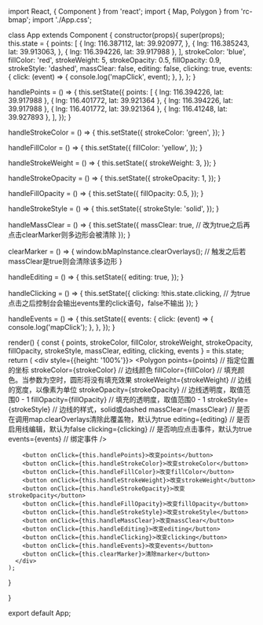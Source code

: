 import React, { Component } from 'react';
import { Map, Polygon } from 'rc-bmap';
import './App.css';

class App extends Component {
  constructor(props){
    super(props);
    this.state = {
      points: [
        {
          lng: 116.387112,
          lat: 39.920977,
        }, {
          lng: 116.385243,
          lat: 39.913063,
        },
        {
          lng: 116.394226,
          lat: 39.917988
        },
      ],
      strokeColor: 'blue',
      fillColor: 'red',
      strokeWeight: 5,
      strokeOpacity: 0.5,
      fillOpacity: 0.9,
      strokeStyle: 'dashed',
      massClear: false,
      editing: false,
      clicking: true,
      events: {
        click: (event) => {
          console.log('mapClick', event);
        },
      },
    };
  }

  handlePoints = () => {
    this.setState({
      points: [
        {
          lng: 116.394226,
          lat: 39.917988
        }, {
          lng: 116.401772,
          lat: 39.921364
        },
        {
          lng: 116.394226,
          lat: 39.917988
        },
        {
          lng: 116.401772,
          lat: 39.921364
        },
        {
          lng: 116.41248,
          lat: 39.927893
        },
      ],
    });
  }

  handleStrokeColor = () => {
    this.setState({
      strokeColor: 'green',
    });
  }

  handleFillColor = () => {
    this.setState({
      fillColor: 'yellow',
    });
  }

  handleStrokeWeight = () => {
    this.setState({
      strokeWeight: 3,
    });
  }

  handleStrokeOpacity = () => {
    this.setState({
      strokeOpacity: 1,
    });
  }

  handleFillOpacity = () => {
    this.setState({
      fillOpacity: 0.5,
    });
  }

  handleStrokeStyle = () => {
    this.setState({
      strokeStyle: 'solid',
    });
  }

  handleMassClear = () => {
    this.setState({
      massClear: true, // 改为true之后再点击clearMarker则多边形会被清除
    });
  }

  clearMarker = () => {
    window.bMapInstance.clearOverlays(); // 触发之后若massClear是true则会清除该多边形
  }

  handleEditing = () => {
    this.setState({
      editing: true,
    });
  }

  handleClicking = () => {
    this.setState({
      clicking: !this.state.clicking, // 为true点击之后控制台会输出events里的click语句，false不输出
    });
  }

  handleEvents = () => {
    this.setState({
      events: {
        click: (event) => {
          console.log('mapClick');
        },
      },
    });
  }

  render() {
    const { points, strokeColor, fillColor, strokeWeight, strokeOpacity, fillOpacity, strokeStyle, massClear, editing, clicking, events } = this.state;
    return (
      <div style={{height: '100%'}}>
        <Map ak="WAeVpuoSBH4NswS30GNbCRrlsmdGB5Gv">
          <Polygon
            points={points} // 指定位置的坐标
            strokeColor={strokeColor} // 边线颜色
            fillColor={fillColor} // 填充颜色。当参数为空时，圆形将没有填充效果
            strokeWeight={strokeWeight} // 边线的宽度，以像素为单位
            strokeOpacity={strokeOpacity} // 边线透明度，取值范围0 - 1
            fillOpacity={fillOpacity} // 填充的透明度，取值范围0 - 1
            strokeStyle={strokeStyle} // 边线的样式，solid或dashed
            massClear={massClear} // 是否在调用map.clearOverlays清除此覆盖物，默认为true
            editing={editing} // 是否启用线编辑，默认为false
            clicking={clicking} // 是否响应点击事件，默认为true
            events={events} // 绑定事件
          />
        </Map>

        <button onClick={this.handlePoints}>改变points</button>
        <button onClick={this.handleStrokeColor}>改变strokeColor</button>
        <button onClick={this.handleFillColor}>改变fillColor</button>
        <button onClick={this.handleStrokeWeight}>改变strokeWeight</button>
        <button onClick={this.handleStrokeOpacity}>改变strokeOpacity</button>
        <button onClick={this.handleFillOpacity}>改变fillOpacity</button>
        <button onClick={this.handleStrokeStyle}>改变strokeStyle</button>
        <button onClick={this.handleMassClear}>改变massClear</button>
        <button onClick={this.handleEditing}>改变editing</button>
        <button onClick={this.handleClicking}>改变clicking</button>
        <button onClick={this.handleEvents}>改变events</button>
        <button onClick={this.clearMarker}>清除marker</button>
      </div>
    );
  }

}

export default App;